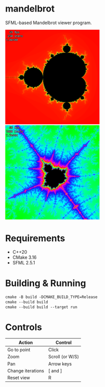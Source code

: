 # mandelbrot

SFML-based Mandelbrot viewer program.

<p float="middle">
    <img src="docs/mandelbrot.png" width="300"/>
    <img src="docs/zoomed.png"     width="300"/>
</p>

# Requirements
 * C++20
 * CMake 3.16
 * SFML 2.5.1

# Building & Running

```
cmake -B build -DCMAKE_BUILD_TYPE=Release
cmake --build build
cmake --build build --target run
```

# Controls

| Action            | Control         |
| ----------------- | --------------- |
| Go to point       | Click           |
| Zoom              | Scroll (or W/S) |
| Pan               | Arrow keys      |
| Change iterations | [ and ]         |
| Reset view        | R               |
